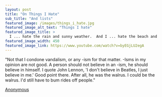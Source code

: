```yaml
---
layout: post
title: "On Things I Hate"
sub_title: "And lists"
featured_image: /images/things_i_hate.jpg
featured_image_alt_text: "Things I hate"
featured_image_title: >
  I ... hate the rain and sunny weather.  And I ... hate the beach and mountains too.
featured_image_width: 450
featured_image_link: https://www.youtube.com/watch?v=byEGjLU2egA
---
```


"Not that I condone vandalism, or any -ism for that matter.  -Isms in my opinion are not good.  A person should not
believe in an -ism, he should believe in himself.  I quote John Lennon, 'I don't believe in Beatles, I just believe in
me.'  Good point there.  After all, he was the walrus.  I could be the walrus.  I'd still have to bum rides off people."

[Anonymous](https://www.youtube.com/watch?v=0KFVLWX7eEY)
